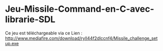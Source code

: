 # Jeu-Missile-Command-en-C-avec-librarie-SDL
Ce jeu est téléchargeable via ce Lien : http://www.mediafire.com/download/ryll44f2dlccnf4/Missile_challenge_setup.exe
